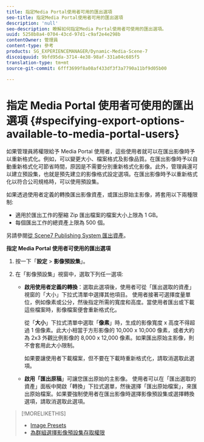 ```yaml
---
title: 指定Media Portal使用者可用的匯出選項
seo-title: 指定Media Portal使用者可用的匯出選項
description: 'null'
seo-description: 瞭解如何指定Media Portal使用者可使用的匯出選項。
uuid: 5258b8a4-0704-43cd-97d1-c9af2e4e298b
contentOwner: 管理員
content-type: 參考
products: SG_EXPERIENCEMANAGER/Dynamic-Media-Scene-7
discoiquuid: 9bfd95da-3714-4e38-98af-331a04c685f5
translation-type: tm+mt
source-git-commit: 6fff3699f8a08af433df3f3a7790a11bf9d05b00

---
```



# 指定 Media Portal 使用者可使用的匯出選項 {#specifying-export-options-available-to-media-portal-users}

如果管理員將權限給予 Media Portal 使用者，這些使用者就可以在匯出影像時予以重新格式化。例如，可以變更大小、檔案格式及影像品質。在匯出影像時予以自動重新格式化可節省時間，原因是不需要分別重新格式化影像。此外，管理員還可以建立預設集，也就是預先建立的影像格式設定選項。在匯出影像時予以重新格式化以符合公司規格時，可以使用預設集。

如果透過使用者定義的轉換匯出影像資產，或匯出原始主影像，將套用以下兩種限制:

* 適用於匯出工作的壓縮 Zip 匯出檔案的檔案大小上限為 1 GB。
* 每個匯出工作的總資產上限為 500 個。

另請參閱[從 Scene7 Publishing System 匯出資產](exporting-assets-scene7-publishing-system.md#exporting_assets_from_scene7_publishing_system)。

**指定 Media Portal 使用者可使用的匯出選項**

1. 按一下「**設定** &gt; **影像預設集**」。
1. 在「影像預設集」視窗中，選取下列任一選項:

   * **啟用使用者定義的轉換**：選取此選項後，使用者可從「匯出選取的資產」視窗的「大小」下拉式清單中選擇其他項目。 使用者接著可選擇度量單位，例如像素或公分，然後指定所需的寬度和高度。當使用者匯出或下載這些檔案時，影像檔案便會重新格式化。

      從「**大小**」下拉式清單中選取「**像素**」時，生成的影像寬度 x 高度不得超過 1 億像素。此大小相當于方形影像的 10,000 x 10,000 像素，或者大約為 2x3 外觀比例影像的 8,000 x 12,000 像素。如果匯出原始主影像，則不會套用此大小限制。

      如果要讓使用者下載檔案，但不要在下載時重新格式化，請取消選取此選項。

   * **啟用「匯出原稿**」可讓您匯出原始的主影像。 使用者可以在「匯出選取的資產」面板中開啟「轉換」下拉式選單，然後選擇「匯出原始檔案」，來匯出原始檔案。如果要強制使用者在匯出影像時選擇影像預設集或選擇轉換選項，請取消選取此選項。

>[!MORELIKETHIS]
>
>* [Image Presets](application-setup.md#image_presets)
>* [為群組選擇影像預設集存取權限](creating-media-portal-groups.md#choosing_image_preset_access_permissions_for_a_group)

